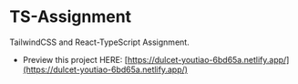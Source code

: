 # TS-Assignment

TailwindCSS and React-TypeScript Assignment.

- Preview this project HERE: [https://dulcet-youtiao-6bd65a.netlify.app/](https://dulcet-youtiao-6bd65a.netlify.app/)
